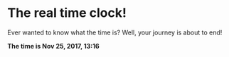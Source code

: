 # The real time clock!

Ever wanted to know what the time is? Well, your journey is about to end!

**The time is Nov 25, 2017, 13:16**